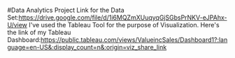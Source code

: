 #Data Analytics Project 
Link for the Data Set:https://drive.google.com/file/d/1i6MQZmXUuqyqGjSGbsPrNKV-eJPAhx-U/view
I've used the Tableau Tool for the purpose of Visualization.
Here's the link of my Tableau Dashboard:https://public.tableau.com/views/ValueincSales/Dashboard1?:language=en-US&:display_count=n&:origin=viz_share_link
